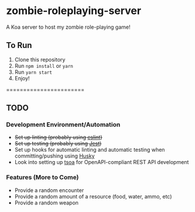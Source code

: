 # zombie-roleplaying-server
A Koa server to host my zombie role-playing game!

## To Run
1. Clone this repository
1. Run `npm install` or `yarn`
1. Run `yarn start`
1. Enjoy!

=======================

## TODO
### Development Environment/Automation
* ~~Set up linting (probably using [eslint](https://dev.to/robertcoopercode/using-eslint-and-prettier-in-a-typescript-project-53jb))~~
* ~~Set up testing (probably using [Jest](https://jestjs.io/docs/en/getting-started.html))~~
* Set up hooks for automatic linting and automatic testing when committing/pushing using [Husky](https://github.com/typicode/husky)
* Look into setting up [tsoa](https://github.com/lukeautry/tsoa) for OpenAPI-compliant REST API development

### Features (More to Come)
* Provide a random encounter
* Provide a random amount of a resource (food, water, ammo, etc)
* Provide a random weapon
